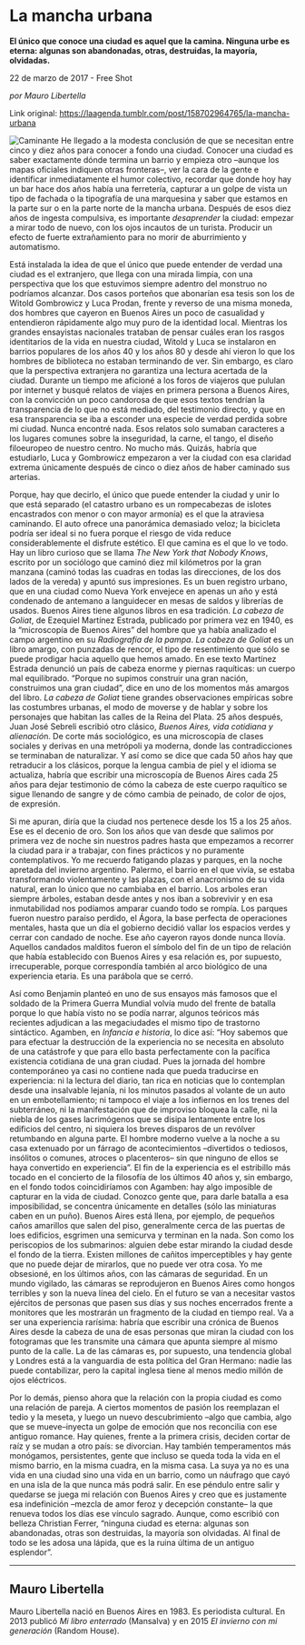 # La mancha urbana

**El único que conoce una ciudad es aquel que la camina. Ninguna urbe es eterna: algunas son
abandonadas, otras, destruidas, la mayoría, olvidadas.**

22 de marzo de 2017 - Free Shot

_por Mauro Libertella_

Link original: https://laagenda.tumblr.com/post/158702964765/la-mancha-urbana

![Caminante](https://64.media.tumblr.com/4026483917478933356c287b121b9bc9/tumblr_inline_pk0qqzcws91t6q87u_500.jpg)
 He llegado a la modesta conclusión de
que se necesitan entre cinco y diez años para conocer a fondo una
ciudad. Conocer una ciudad es saber exactamente dónde termina un
barrio y empieza otro –aunque los mapas oficiales indiquen otras
fronteras–, ver la cara de la gente e identificar inmediatamente el
humor colectivo, recordar que donde hoy hay un bar hace dos años
había una ferretería, capturar a un golpe de vista un tipo de
fachada o la tipografía de una marquesina y saber que estamos en la
parte sur o en la parte norte de la mancha urbana. Después de esos
diez años de ingesta compulsiva, es importante *desaprender*
la ciudad: empezar a mirar todo de nuevo, con los ojos incautos de un
turista. Producir un efecto de fuerte extrañamiento para no morir de
aburrimiento y automatismo.


 Está instalada la idea de que el único
que puede entender de verdad una ciudad es el extranjero, que llega
con una mirada limpia, con una perspectiva que los que estuvimos
siempre adentro del monstruo no podríamos alcanzar. Dos casos
porteños que abonarían esa tesis son los de Witold Gombrowicz y
Luca Prodan, frente y reverso de una misma moneda, dos hombres que
cayeron en Buenos Aires un poco de casualidad y entendieron
rápidamente algo muy puro de la identidad local. Mientras los
grandes ensayistas nacionales trataban de pensar cuáles eran los
rasgos identitarios de la vida en nuestra ciudad, Witold y Luca se
instalaron en barrios populares de los años 40 y los años 80 y
desde ahí vieron lo que los hombres de biblioteca no estaban
terminando de ver. Sin embargo, es claro que la perspectiva
extranjera no garantiza una lectura acertada de la ciudad. Durante un
tiempo me aficioné a los foros de viajeros que pululan por internet
y busqué relatos de viajes en primera persona a Buenos Aires, con la
convicción un poco candorosa de que esos textos tendrían la
transparencia de lo que no está mediado, del testimonio directo, y
que en esa transparencia se iba a esconder una especie de verdad
perdida sobre mi ciudad. Nunca encontré nada. Esos relatos solo
sumaban caracteres a los lugares comunes sobre la inseguridad, la
carne, el tango, el diseño filoeuropeo de nuestro centro. No mucho
más. Quizás, habría que estudiarlo, Luca y Gombrowicz empezaron a
ver la ciudad con esa claridad extrema únicamente después de cinco
o diez años de haber caminado sus arterias.


 Porque, hay que decirlo, el único que
puede entender la ciudad y unir lo que está separado (el catastro
urbano es un rompecabezas de islotes encastrados con menor o con
mayor armonía) es el que la atraviesa caminando. El auto ofrece una
panorámica demasiado veloz; la bicicleta podría ser ideal si no
fuera porque el riesgo de vida reduce considerablemente el disfrute
estético. El que camina es el que lo ve todo. Hay un libro curioso
que se llama *The New York that
Nobody Knows*, escrito por un
sociólogo que caminó diez mil kilómetros por la gran manzana
(caminó todas las cuadras en todas las direcciones, de los dos lados
de la vereda) y apuntó sus impresiones. Es un buen registro urbano,
que en una ciudad como Nueva York envejece en apenas un año y está
condenado de antemano a languidecer en mesas de saldos y librerías
de usados. Buenos Aires tiene algunos libros en esa tradición. *La
cabeza de Goliat*, de Ezequiel
Martínez Estrada, publicado por primera vez en 1940, es la
“microscopía de Buenos Aires” del hombre que ya había analizado
el campo argentino en su *Radiografía
de la pampa*. *La
cabeza de Goliat* es un libro
amargo, con punzadas de rencor, el tipo de resentimiento que sólo se
puede prodigar hacia aquello que hemos amado. En ese texto Martínez
Estrada denunció un país de cabeza enorme y piernas raquíticas: un
cuerpo mal equilibrado. “Porque no supimos construir una gran
nación, construimos una gran ciudad”, dice en uno de los momentos
más amargos del libro. *La
cabeza de Goliat* tiene grandes
observaciones empíricas sobre las costumbres urbanas, el modo de
moverse y de hablar y sobre los personajes que habitan las calles de
la Reina del Plata. 25 años después, Juan José Sebreli escribió
otro clásico, *Buenos Aires,
vida cotidiana y alienació*n.
De corte más sociológico, es una microscopía de clases sociales y
derivas en una metrópoli ya moderna, donde las contradicciones se
terminaban de naturalizar. Y así como se dice que cada 50 años hay
que retraducir a los clásicos, porque la lengua cambia de piel y el
idioma se actualiza, habría que escribir una microscopía de Buenos
Aires cada 25 años para dejar testimonio de cómo la cabeza de este
cuerpo raquítico se sigue llenando de sangre y de cómo cambia de
peinado, de color de ojos, de expresión.


 Si me apuran, diría que la ciudad nos
pertenece desde los 15 a los 25 años. Ese es el decenio de oro. Son
los años que van desde que salimos por primera vez de noche sin
nuestros padres hasta que empezamos a recorrer la ciudad para ir a
trabajar, con fines prácticos y no puramente contemplativos. Yo me
recuerdo fatigando plazas y parques, en la noche apretada del
invierno argentino. Palermo, el barrio en el que vivía, se estaba
transformando violentamente y las plazas, con el anacronismo de su
vida natural, eran lo único que no cambiaba en el barrio. Los
arboles eran siempre árboles, estaban desde antes y nos iban a
sobrevivir y en esa inmutabilidad nos podíamos amparar cuando todo
se rompía. Los parques fueron nuestro paraíso perdido, el Ágora,
la base perfecta de operaciones mentales, hasta que un día el
gobierno decidió vallar los espacios verdes y cerrar con candado de
noche. Ese año cayeron rayos donde nunca llovía. Aquellos candados
malditos fueron el símbolo del fin de un tipo de relación que había
establecido con Buenos Aires y esa relación es, por supuesto,
irrecuperable, porque correspondía también al arco biológico de
una experiencia etaria. Es una parábola que se cerró.


 Así como Benjamin planteó en uno de
sus ensayos más famosos que el soldado de la Primera Guerra Mundial
volvía mudo del frente de batalla porque lo que había visto no se
podía narrar, algunos teóricos más recientes adjudican a las
megaciudades el mismo tipo de trastorno sintáctico. Agamben, en
*Infancia e historia*,
lo dice así: “Hoy sabemos que para efectuar la destrucción de la
experiencia no se necesita en absoluto de una catástrofe y que para
ello basta perfectamente con la pacífica existencia cotidiana de una
gran ciudad. Pues la jornada del hombre contemporáneo ya casi no
contiene nada que pueda traducirse en experiencia: ni la lectura del
diario, tan rica en noticias que lo contemplan desde una insalvable
lejanía, ni los minutos pasados al volante de un auto en un
embotellamiento; ni tampoco el viaje a los infiernos en los trenes
del subterráneo, ni la manifestación que de improviso bloquea la
calle, ni la niebla de los gases lacrimógenos que se disipa
lentamente entre los edificios del centro, ni siquiera los breves
disparos de un revólver retumbando en alguna parte. El hombre
moderno vuelve a la noche a su casa extenuado por un fárrago de
acontecimientos –divertidos o tediosos, insólitos o comunes,
atroces o placenteros– sin que ninguno de ellos se haya convertido
en experiencia”. El fin de la experiencia es el estribillo más
tocado en el concierto de la filosofía de los últimos 40 años y,
sin embargo, en el fondo todos coincidiríamos con Agamben: hay algo
imposible de capturar en la vida de ciudad. Conozco gente que, para
darle batalla a esa imposibilidad, se concentra únicamente en
detalles (sólo las miniaturas caben en un puño). Buenos Aires está
llena, por ejemplo, de pequeños caños amarillos que salen del piso,
generalmente cerca de las puertas de loes edificios, esgrimen una
semicurva y terminan en la nada. Son como los periscopios de los
submarinos: alguien debe estar mirando la ciudad desde el fondo de la
tierra. Existen millones de cañitos imperceptibles y hay gente que
no puede dejar de mirarlos, que no puede ver otra cosa. Yo me
obsesioné, en los últimos años, con las cámaras de seguridad. En
un mundo vigilado, las cámaras se reprodujeron en Buenos Aires como
hongos terribles y son la nueva línea del cielo. En el futuro se van
a necesitar vastos ejércitos de personas que pasen sus días y sus
noches encerrados frente a monitores que les mostrarán un fragmento
de la ciudad en tiempo real. Va a ser una experiencia rarísima:
habría que escribir una crónica de Buenos Aires desde la cabeza de
una de esas personas que miran la ciudad con los fotogramas que les
transmite una cámara que apunta siempre al mismo punto de la calle.
La de las cámaras es, por supuesto, una tendencia global y Londres
está a la vanguardia de esta política del Gran Hermano: nadie las
puede contabilizar, pero la capital inglesa tiene al menos medio
millón de ojos eléctricos.


 Por lo demás, pienso ahora que la
relación con la propia ciudad es como una relación de pareja. A
ciertos momentos de pasión los reemplazan el tedio y la meseta, y
luego un nuevo descubrimiento –algo que cambia, algo que se
mueve–inyecta un golpe de emoción que nos reconcilia con ese
antiguo romance. Hay quienes, frente a la primera crisis, deciden
cortar de raíz y se mudan a otro país: se divorcian. Hay también
temperamentos más monógamos, persistentes, gente que incluso se
queda toda la vida en el mismo barrio, en la misma cuadra, en la
misma casa. La suya ya no es una vida en una ciudad sino una vida en
un barrio, como un náufrago que cayó en una isla de la que nunca
más podrá salir. En ese péndulo entre salir y quedarse se juega mi
relación con Buenos Aires y creo que es justamente esa indefinición
–mezcla de amor feroz y decepción constante– la que renueva
todos los días ese vínculo sagrado. Aunque, como escribió con
belleza Christian Ferrer, “ninguna ciudad es eterna: algunas son
abandonadas, otras son destruidas, la mayoría son olvidadas. Al
final de todo se les adosa una lápida, que es la ruina última de un
antiguo esplendor”.



---

 Mauro Libertella
-----------------

 Mauro Libertella nació en Buenos Aires en 1983. Es periodista cultural. En 2013 publicó *Mi libro enterrado* (Mansalva) y en 2015 *El invierno con mi generación* (Random House). 

